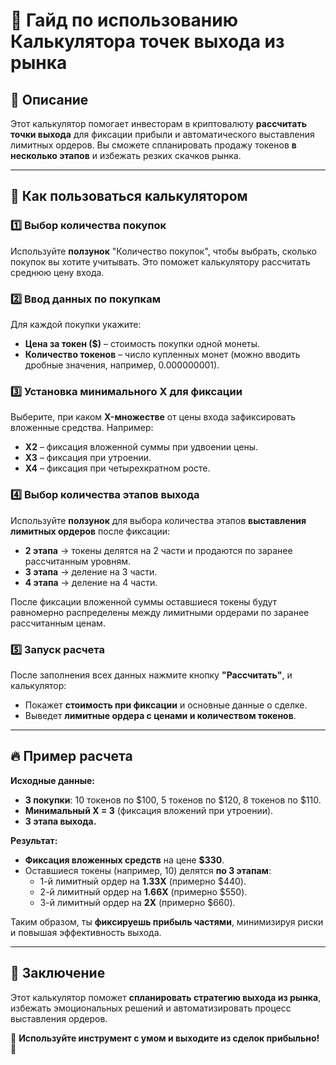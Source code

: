 # 📌 Гайд по использованию Калькулятора точек выхода из рынка

## 🚀 Описание
Этот калькулятор помогает инвесторам в криптовалюту **рассчитать точки выхода** для фиксации прибыли и автоматического выставления лимитных ордеров. Вы сможете спланировать продажу токенов **в несколько этапов** и избежать резких скачков рынка.

---
## 🎯 **Как пользоваться калькулятором**

### **1️⃣ Выбор количества покупок**
Используйте **ползунок** "Количество покупок", чтобы выбрать, сколько покупок вы хотите учитывать. Это поможет калькулятору рассчитать среднюю цену входа.

### **2️⃣ Ввод данных по покупкам**
Для каждой покупки укажите:
- **Цена за токен ($)** – стоимость покупки одной монеты.
- **Количество токенов** – число купленных монет (можно вводить дробные значения, например, 0.000000001).

### **3️⃣ Установка минимального X для фиксации**
Выберите, при каком **X-множестве** от цены входа зафиксировать вложенные средства. Например:
- **X2** – фиксация вложенной суммы при удвоении цены.
- **X3** – фиксация при утроении.
- **X4** – фиксация при четырехкратном росте.

### **4️⃣ Выбор количества этапов выхода**
Используйте **ползунок** для выбора количества этапов **выставления лимитных ордеров** после фиксации:
- **2 этапа** → токены делятся на 2 части и продаются по заранее рассчитанным уровням.
- **3 этапа** → деление на 3 части.
- **4 этапа** → деление на 4 части.

После фиксации вложенной суммы оставшиеся токены будут равномерно распределены между лимитными ордерами по заранее рассчитанным ценам.

### **5️⃣ Запуск расчета**
После заполнения всех данных нажмите кнопку **"Рассчитать"**, и калькулятор:
- Покажет **стоимость при фиксации** и основные данные о сделке.
- Выведет **лимитные ордера с ценами и количеством токенов**.

---
## 🔥 **Пример расчета**

**Исходные данные:**
- **3 покупки**: 10 токенов по $100, 5 токенов по $120, 8 токенов по $110.
- **Минимальный X = 3** (фиксация вложений при утроении).
- **3 этапа выхода.**

**Результат:**
- **Фиксация вложенных средств** на цене **$330**.
- Оставшиеся токены (например, 10) делятся **по 3 этапам**:
  - 1-й лимитный ордер на **1.33X** (примерно $440).
  - 2-й лимитный ордер на **1.66X** (примерно $550).
  - 3-й лимитный ордер на **2X** (примерно $660).

Таким образом, ты **фиксируешь прибыль частями**, минимизируя риски и повышая эффективность выхода.

---
## 📌 Заключение
Этот калькулятор поможет **спланировать стратегию выхода из рынка**, избежать эмоциональных решений и автоматизировать процесс выставления ордеров.

🔹 **Используйте инструмент с умом и выходите из сделок прибыльно!** 🚀

